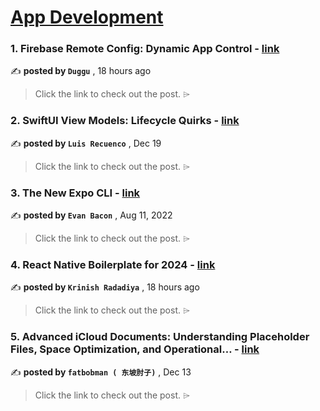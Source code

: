 
<h1><a href=https://medium.com/tag/mobile-app-development/recommended target="_blank" rel="noopener noreferrer">App Development</a></h1>
<h3>1. Firebase Remote Config: Dynamic App Control - <a href=https://medium.com/@dugguRK/firebase-remote-config-dynamic-app-control-f0a3226de175?source=tag_recommended_feed---------0-84----------mobile_app_development----------7bef300d_1a45_4de1_aa0d_21cb07e9c8f0------- target="_blank" rel="noopener noreferrer">link</a></h3>

✍️ **posted by `Duggu`** <date> , 18 hours ago</date>

<blockquote>Click the link to check out the post. ⌲</blockquote>

<h3>2. SwiftUI View Models: Lifecycle Quirks - <a href=https://medium.com/the-swift-cooperative/swiftui-view-models-lifecycle-quirks-8dd967e84e31?source=tag_recommended_feed---------1-107----------mobile_app_development----------7bef300d_1a45_4de1_aa0d_21cb07e9c8f0------- target="_blank" rel="noopener noreferrer">link</a></h3>

✍️ **posted by `Luis Recuenco`** <date> , Dec 19</date>

<blockquote>Click the link to check out the post. ⌲</blockquote>

<h3>3. The New Expo CLI - <a href=https://medium.com/the-exponent-log/the-new-expo-cli-f4250d8e3421?source=tag_recommended_feed---------2-85----------mobile_app_development----------7bef300d_1a45_4de1_aa0d_21cb07e9c8f0------- target="_blank" rel="noopener noreferrer">link</a></h3>

✍️ **posted by `Evan Bacon`** <date> , Aug 11, 2022</date>

<blockquote>Click the link to check out the post. ⌲</blockquote>

<h3>4. React Native Boilerplate for 2024 - <a href=https://medium.com/@krinish291/react-native-boilerplate-for-2024-3d9a717a08ce?source=tag_recommended_feed---------3-84----------mobile_app_development----------7bef300d_1a45_4de1_aa0d_21cb07e9c8f0------- target="_blank" rel="noopener noreferrer">link</a></h3>

✍️ **posted by `Krinish Radadiya`** <date> , 18 hours ago</date>

<blockquote>Click the link to check out the post. ⌲</blockquote>

<h3>5. Advanced iCloud Documents: Understanding Placeholder Files, Space Optimization, and Operational… - <a href=https://medium.com/itnext/advanced-icloud-documents-understanding-placeholder-files-space-optimization-and-operational-759b29c17e10?source=tag_recommended_feed---------4-107----------mobile_app_development----------7bef300d_1a45_4de1_aa0d_21cb07e9c8f0------- target="_blank" rel="noopener noreferrer">link</a></h3>

✍️ **posted by `fatbobman ( 东坡肘子)`** <date> , Dec 13</date>

<blockquote>Click the link to check out the post. ⌲</blockquote>

